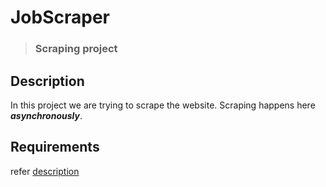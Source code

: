 # JobScraper
> ### Scraping project

## Description

In this project we are trying to scrape the website. Scraping happens here ***asynchronously***.

## Requirements

refer [description](#Description)
